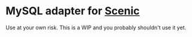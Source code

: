 # MySQL adapter for [Scenic](https://github.com/thoughtbot/scenic)

Use at your own risk. This is a WIP and you probably shouldn't use it yet.

